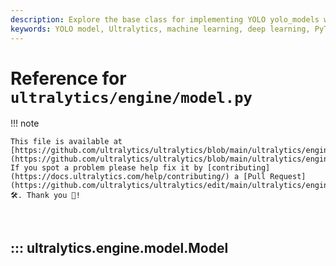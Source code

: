 ```yaml
---
description: Explore the base class for implementing YOLO yolo_models with unified APIs for training, validation, prediction, and more. Learn how to utilize different task types and model configurations.
keywords: YOLO model, Ultralytics, machine learning, deep learning, PyTorch model, training, validation, prediction, exporting, benchmarking, Ultralytics HUB, Triton Server
---
```


# Reference for `ultralytics/engine/model.py`

!!! note

    This file is available at [https://github.com/ultralytics/ultralytics/blob/main/ultralytics/engine/model.py](https://github.com/ultralytics/ultralytics/blob/main/ultralytics/engine/model.py). If you spot a problem please help fix it by [contributing](https://docs.ultralytics.com/help/contributing/) a [Pull Request](https://github.com/ultralytics/ultralytics/edit/main/ultralytics/engine/model.py) 🛠️. Thank you 🙏!

<br>

## ::: ultralytics.engine.model.Model

<br><br>
